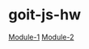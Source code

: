 # goit-js-hw

<a href="./module-1/index.html">Module-1</a>
<a href="./module-1/index.html">Module-2</a>
